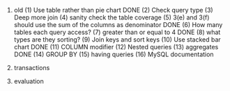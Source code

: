 1. old
(1) Use table rather than pie chart DONE
(2) Check query type
(3) Deep more join
(4) sanity check the table coverage 
(5) 3(e) and 3(f) should use the sum of the columns as denominator DONE
(6) How many tables each query access?
(7) greater than or equal to 4 DONE
(8) what types are they sorting?
(9) Join keys and sort keys
(10) Use stacked bar chart DONE
(11) COLUMN modifier
(12) Nested queries
(13) aggregates DONE
(14) GROUP BY 
(15) having queries
(16) MySQL documentation

2. transactions

3. evaluation